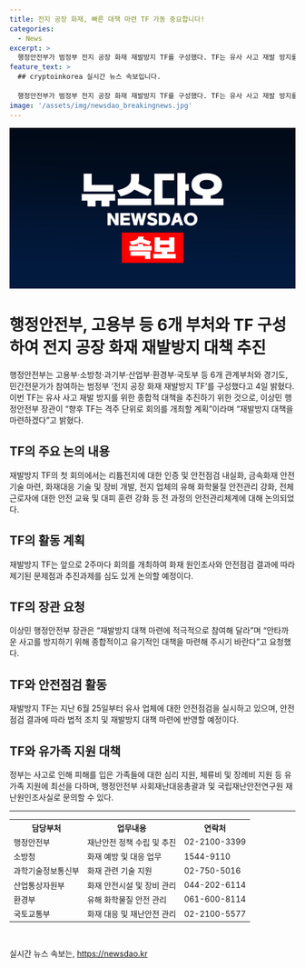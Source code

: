 ```yaml
---
title: 전지 공장 화재, 빠른 대책 마련 TF 가동 중요합니다!
categories:
  - News
excerpt: >
  행정안전부가 범정부 전지 공장 화재 재발방지 TF를 구성했다. TF는 유사 사고 재발 방지를 위한 종합적 대책을 마련하기 위해 6개 부처와 경기도, 민간전문가가 참여한다. 재발방지 TF는 2주마다 회의를 개최하여 안전점검과 화재 원인조사 등을 통해 재발방지 대책을 강화할 계획이다. 또한 TF는 전 과정의 안전관리체계를 논의하고 유해 화학물질 안전관리를 강화하는 등 안전 대책에 집중할 예정이다.
feature_text: >
  ## cryptoinkorea 실시간 뉴스 속보입니다.

  행정안전부가 범정부 전지 공장 화재 재발방지 TF를 구성했다. TF는 유사 사고 재발 방지를 위한 종합적 대책을 마련하기 위해 6개 부처와 경기도, 민간전문가가 참여한다. 재발방지 TF는 2주마다 회의를 개최하여 안전점검과 화재 원인조사 등을 통해 재발방지 대책을 강화할 계획이다. 또한 TF는 전 과정의 안전관리체계를 논의하고 유해 화학물질 안전관리를 강화하는 등 안전 대책에 집중할 예정이다.
image: '/assets/img/newsdao_breakingnews.jpg'
---
```


<p><img src="/assets/img/newsdao_breakingnews.jpg" alt="cryptoinkorea 속보" /></p>

<h1>행정안전부, 고용부 등 6개 부처와 TF 구성하여 전지 공장 화재 재발방지 대책 추진</h1>

<p data-ke-size="size16">행정안전부는 고용부·소방청·과기부·산업부·환경부·국토부 등 6개 관계부처와 경기도, 민간전문가가 참여하는 범정부 ‘전지 공장 화재 재발방지 TF’를 구성했다고 4일 밝혔다. 이번 TF는 유사 사고 재발 방지를 위한 종합적 대책을 추진하기 위한 것으로, 이상민 행정안전부 장관이 “향후 TF는 격주 단위로 회의를 개최할 계획”이라며 “재발방지 대책을 마련하겠다”고 밝혔다.</p>

<h2>TF의 주요 논의 내용</h2>

<p data-ke-size="size16">재발방지 TF의 첫 회의에서는 리튬전지에 대한 인증 및 안전점검 내실화, 금속화재 안전기술 마련, 화재대응 기술 및 장비 개발, 전지 업체의 유해 화학물질 안전관리 강화, 전체 근로자에 대한 안전 교육 및 대피 훈련 강화 등 전 과정의 안전관리체계에 대해 논의되었다.</p>

<h2>TF의 활동 계획</h2>

<p data-ke-size="size16">재발방지 TF는 앞으로 2주마다 회의를 개최하여 화재 원인조사와 안전점검 결과에 따라 제기된 문제점과 추진과제를 심도 있게 논의할 예정이다.</p>

<h2>TF의 장관 요청</h2>

<p data-ke-size="size16">이상민 행정안전부 장관은 “재발방지 대책 마련에 적극적으로 참여해 달라”며 “안타까운 사고를 방지하기 위해 종합적이고 유기적인 대책을 마련해 주시기 바란다”고 요청했다.</p>

<h2>TF와 안전점검 활동</h2>

<p data-ke-size="size16">재발방지 TF는 지난 6월 25일부터 유사 업체에 대한 안전점검을 실시하고 있으며, 안전점검 결과에 따라 법적 조치 및 재발방지 대책 마련에 반영할 예정이다.</p>

<h2>TF와 유가족 지원 대책</h2>

<p data-ke-size="size16">정부는 사고로 인해 피해를 입은 가족들에 대한 심리 지원, 체류비 및 장례비 지원 등 유가족 지원에 최선을 다하며, 행정안전부 사회재난대응총괄과 및 국립재난안전연구원 재난원인조사실로 문의할 수 있다.</p>

<hr>

<table>
  <tr>
    <th>담당부처</th>
    <th>업무내용</th>
    <th>연락처</th>
  </tr>
  <tr>
    <td>행정안전부</td>
    <td>재난안전 정책 수립 및 추진</td>
    <td>02-2100-3399</td>
  </tr>
  <tr>
    <td>소방청</td>
    <td>화재 예방 및 대응 업무</td>
    <td>1544-9110</td>
  </tr>
  <tr>
    <td>과학기술정보통신부</td>
    <td>화재 관련 기술 지원</td>
    <td>02-750-5016</td>
  </tr>
  <tr>
    <td>산업통상자원부</td>
    <td>화재 안전시설 및 장비 관리</td>
    <td>044-202-6114</td>
  </tr>
  <tr>
    <td>환경부</td>
    <td>유해 화학물질 안전 관리</td>
    <td>061-600-8114</td>
  </tr>
  <tr>
    <td>국토교통부</td>
    <td>화재 대응 및 재난안전 관리</td>
    <td>02-2100-5577</td>
  </tr>
</table>

<p data-ke-size="size16">&nbsp;</p>
실시간 뉴스 속보는, <a href="https://newsdao.kr" rel="dofollow">https://newsdao.kr</a>


